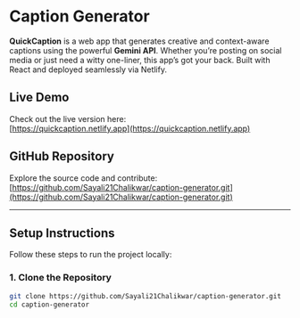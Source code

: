 # Caption Generator 

**QuickCaption** is a web app that generates creative and context-aware captions using the powerful **Gemini API**. Whether you’re posting on social media or just need a witty one-liner, this app’s got your back. Built with React and deployed seamlessly via Netlify.

##  Live Demo

 Check out the live version here:  
[https://quickcaption.netlify.app](https://quickcaption.netlify.app)

##  GitHub Repository

Explore the source code and contribute:  
[https://github.com/Sayali21Chalikwar/caption-generator.git](https://github.com/Sayali21Chalikwar/caption-generator.git)

---

##  Setup Instructions

Follow these steps to run the project locally:

### 1. Clone the Repository

```bash
git clone https://github.com/Sayali21Chalikwar/caption-generator.git
cd caption-generator
